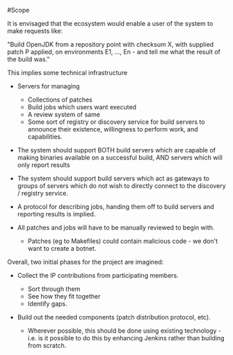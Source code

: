 #Scope

It is envisaged that the ecosystem would enable a user of the system to make requests like:

"Build OpenJDK from a repository point with checksum X, with supplied patch P applied, on environments E1, ..., En - and tell me what the result of the build was."

This implies some technical infrastructure
* Servers for managing
  - Collections of patches
  - Build jobs which users want executed
  - A review system of same
  - Some sort of registry or discovery service for build servers to announce their existence, willingness to perform work, and capabilities.

* The system should support BOTH build servers which are capable of making binaries available on a successful build, AND servers which will only report results

* The system should support build servers which act as gateways to groups of servers which do not wish to directly connect to the discovery / registry service. 

* A protocol for describing jobs, handing them off to build servers and reporting results is implied.

* All patches and jobs will have to be manually reviewed to begin with. 
  - Patches (eg to Makefiles) could contain malicious code - we don't want to create a botnet.

Overall, two initial phases for the project are imagined:

* Collect the IP contributions from participating members. 
  - Sort through them
  - See how they fit together
  - Identify gaps.

* Build out the needed components (patch distribution protocol, etc). 
  - Wherever possible, this should be done using existing technology - i.e. is it possible to do this by enhancing Jenkins rather than building from scratch.


